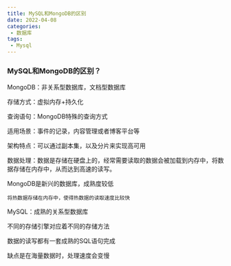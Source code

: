 ```yaml
---
title: MySQL和MongoDB的区别
date: 2022-04-08
categories:
 - 数据库
tags:
 - Mysql
---
```


### MySQL和MongoDB的区别？

MongoDB：非关系型数据库，文档型数据库

存储方式：虚拟内存+持久化

查询语句：MongoDB特殊的查询方式

适用场景：事件的记录，内容管理或者博客平台等

架构特点：可以通过副本集，以及分片来实现高可用

数据处理：数据是存储在硬盘上的，经常需要读取的数据会被加载到内存中，将数据存储在内存中，从而达到高速的读写。

MongoDB是新兴的数据库，成熟度较低

`将热数据存储在内存中，使得热数据的读取速度比较快`

MySQL：成熟的关系型数据库

不同的存储引擎对应着不同的存储方法

数据的读写都有一套成熟的SQL语句完成

缺点是在海量数据时，处理速度会变慢
